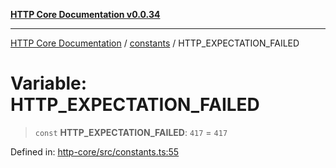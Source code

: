 [**HTTP Core Documentation v0.0.34**](../../README.md)

***

[HTTP Core Documentation](../../modules.md) / [constants](../README.md) / HTTP\_EXPECTATION\_FAILED

# Variable: HTTP\_EXPECTATION\_FAILED

> `const` **HTTP\_EXPECTATION\_FAILED**: `417` = `417`

Defined in: [http-core/src/constants.ts:55](https://github.com/stonemjs/http-core/blob/1848d2cc8e9419d9e370ae707c528a45d3c2ac5a/src/constants.ts#L55)
